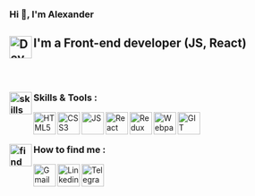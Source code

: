 ### Hi 👋, I'm Alexander

## I'm a Front-end developer <img align="left" alt="Developer" width="40px" src="https://cdn-icons-png.flaticon.com/512/3242/3242257.png"/> (JS, React)

<br/>
<br/>

### Skills & Tools : <img align="left" alt="skills" width="40px" src="https://cdn-icons-png.flaticon.com/512/3696/3696638.png"/>

<img align="left" alt="HTML5" width="40px" src="https://cdn-icons-png.flaticon.com/512/1216/1216733.png"/>
<img align="left" alt="CSS3" width="40px" src="https://cdn-icons-png.flaticon.com/512/732/732190.png"/>
<img align="left" alt="JS" width="40px" src="https://cdn-icons-png.flaticon.com/512/5968/5968292.png"/>
<img align="left" alt="React" width="40px" src="https://cdn-icons-png.flaticon.com/512/1126/1126012.png"/>
<img align="left" alt="Redux" width="40px" src="https://raw.githubusercontent.com/reduxjs/redux/master/logo/logo.png">
<img align="left" alt="Webpack" width="40px" src="https://webpack.js.org/icon-pwa-512x512.d3dae4189855b3a72ff9.png">
<img align="left" alt="GIT" width="40px" src="https://cdn-icons-png.flaticon.com/512/4494/4494748.png">

<br/>
<br/>

### How to find me <img align="left" alt="find" width="40px" src="https://cdn-icons-png.flaticon.com/512/2500/2500099.png"/>:

[<img align="left" alt="Gmail" width="40px" src="https://cdn-icons-png.flaticon.com/512/732/732200.png?style=for-the-badge" />](mailto:olexandr.andriyash@gmail.com)
[<img align="left" alt="Linkedin" width="40px" src="https://cdn-icons-png.flaticon.com/512/3536/3536505.png" />](https://www.linkedin.com/in/oleksandr-andriyash-6820091ab/)
[<img align="left" alt="Telegram" width="40px" src="https://cdn-icons-png.flaticon.com/512/5968/5968804.png" />](https://t.me/AndriyashS)
